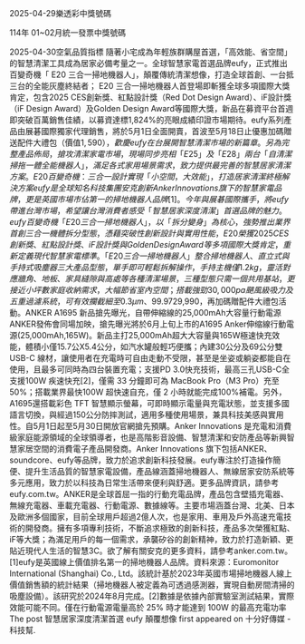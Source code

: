 
2025-04-29樂透彩中獎號碼

                                
114年 01~02月統一發票中獎號碼
                             
2025-04-30空氣品質指標
                              隨著小宅成為年輕族群購屋首選，「高效能、省空間」的智慧清潔工具成為居家必備考量之一。全球智慧家電首選品牌eufy，正式推出百變奇機「 E20 三合一掃地機器人」，顛覆傳統清潔想像，打造全球首創、一台抵三台的全能灰塵終結者； E20 三合一掃地機器人首登場即斬獲全球多項國際大獎肯定，包含2025 CES創新獎、紅點設計獎（Red Dot Design Award）、iF設計獎（iF Design Award）及Golden Design Award等國際大獎，新品在募資平台首週即突破百萬銷售佳績，以募資達標1,824%的亮眼成績印證市場期待。eufy系列產品由展碁國際獨家代理銷售，將於5月1日全面開賣，首波至5月18日止優惠加碼贈送配件大禮包（價值$1,590），歡慶eufy在台展開智慧清潔市場的新篇章。另為完整產品佈局，搶攻清潔家電市場，現場同步亮相「E25」及「E28」兩台「自清潔掃拖一體全能機器人」，滿足各式家用場景需求，致力提供最完善的智慧居家清潔方案。E20百變奇機：三合一設計實現「小空間，大效能」，打造居家清潔終極解決方案eufy是全球知名科技集團安克創新 Anker Innovations旗下的智慧家電品牌，更是英國市場市佔第一的掃地機器人品牌[1]。今年與展碁國際攜手，將eufy 帶進台灣市場，希望讓台灣消費者感受「智慧居家深度清潔」首選品牌的魅力。eufy百變奇機「E20三合一掃地機器人」，以「拆分變身」為核心，強勢推出業界首創三合一機體拆分型態，憑藉突破性創新設計與實用性能，E20 榮獲 2025 CES 創新獎、紅點設計獎、iF 設計獎與 Golden Design Award 等多項國際大獎肯定，重新定義現代智慧家電標準。「E20三合一掃地機器人」整合掃地機器人、直立式與手持式吸塵器三大產品型態，單手即可輕鬆拆解操作，手持主機僅 1.2kg，靈活對應牆角、地板、家具縫隙與高處等各種清潔場景，三種型態只需一個共用基站，更接近小坪數家庭收納需求，大幅節省室內空間；搭載強勁30,000pa 颶風級吸力及五重過濾系統，可有效攔截細至 0.3μm、99.97% 的灰塵微粒，全面提升室內空氣品質。此外，E20 靜音檔模式僅 53 分貝，靜音不擾人；自動集塵系統與3L密封式塵袋設計，最高可實現 75 天免清理，讓使用者真正解放雙手。並搭載獨家Pro-Detangle Comb防纏齒梳膠毛滾刷，有效防止毛髮纏繞，成為寵物家庭必備；毫米級避障技術與三重雷射識別系統，則進一步提升清潔效率，精準辨識黑暗空間中的15mm小物；續航力方面，僅2.5小時快速充滿電，續航高達180分鐘，一次即可輕鬆掃完整個家。eufy全系列產品皆由展碁國際獨家代理，全新推出的E20將自5月1日起全面上市，線上通路由momo購物網率先獨家開賣至 5 月 18 日，首賣價 14,990元，再加碼贈送市價 1,590元的配件大禮包，PChome則將自 5 月 19日起接續開賣；線下同步於5月1日，於燦坤、集雅社、beutii等通路販售，歡迎消費者至指定販售地點選購最新eufy產品。另為提供完善使用售後體驗，eufy特別攜手展碁國際，提供在地化「電話到府收送維修」的貼心服務，且購買「E20三合一掃地機器人」新品即享有 12 個月保固，開賣期間至2025年12月31日前至官網完成登錄，還可再延長12個月保固時間，總保固期達24個月。在eufy與展碁國際雙強聯手之下，勢必開拓智慧居家清潔新局，同時更顯現安克創新集團 Anker Innovations對台灣市場的高度重視與期望，而「E20三合一掃地機器人」在台重磅發表，不僅成為台灣小宅空間清潔最佳解方，而收穫多項國際大獎，更是國際在eufy研發創新領域的卓越表現。未來品牌也將持續推出更多優質新品，為台灣市場帶來升級的居家清潔體驗。展碁國際股份有限公司副總經理高念椿今出席發表會則表示：「eufy 是一個致力於以科技改善生活的解決方案提供者，而展碁在深入了解品牌的研發實力與產品精神後，決定正式成為 eufy 在台灣的獨家代理，並推出官方維修服務中心，提供讓消費者安心的售後服務。」顯示展碁國際看好eufy的設計創新與產品能力，期待未來持續滿足消費者多元需求，重新定義智慧清潔家電的使用體驗，為台灣市場注入全新活力。全新 E25、E28自清潔掃拖一體全能機器人 首創「織物清洗」多合一功能，智慧清潔再升級搶攻台灣居家清潔市場，eufy 同步推出兩款自清潔掃拖一體全能機器人「E25」 與 「E28」，進一步提升清潔深度與智慧應用。相較目前市售掃地機器人普遍難以處理布料表面的頑固污漬， E28 為全球⾸款配備「FlexiOne織物清洗機」的恆淨循環全能掃拖機器⼈，採⽤⾃主研發的三合⼀⾺達渦輪技術，使用者可將水箱拆卸轉換為便攜式織物清洗機，深入清洗地毯、沙發、及窗簾等布面織物，有效突破傳統機型無法處理的布料清潔盲區。兩款新機同時搭載品牌最新 「HydroJet 動態恆淨循環清潔技術」，在拖地過程中同步以乾淨水源清洗滾筒拖布，徹底杜絕傳統掃拖機器人「越拖越髒」的問題，讓每一次清掃都如同使用全新拖布，避免地板二次污染，確保衛生與清潔效率。搭載29公分業界最長滾筒拖布設計，以每分鐘滾筒拖布自清潔 360 次，並以 15N 壓力（約 1.5 公斤）模擬手動擦地，以去除頑固污漬，搭配業界頂尖 的20,000pa 渦輪吸力，能清除地毯深層灰塵與大顆粒垃圾，展現卓越清潔力，還可透過APP自定義不同地毯清潔模式，且機器人可以依據地毯狀況進行自適應調整；導航避障方面，兩機均採用全新 AI.See，結合 RGB 視覺與 AI模型技術，具備毫米級避障能力，能精準識別障礙物，可識別超過 200 種常見障礙物與 30 多種污漬，自動匹配最適清潔模式，並進一步搭配 iPath 多樓層地圖規劃技術，能快速建立居家地圖，提升清掃智慧度與路徑精準性。此外，兩款新機皆配備All-in-One全能基站，整合自動集塵、自清洗、烘乾、補水、清潔劑添加與廢水回收等六大功能，為消費者實現真正免動手的清潔體驗。雙新品於今日搶先亮相，預計將在6月上旬在台上市，售價待定。eufy 今日同步展示熱銷品項「S1 自清潔掃拖一體全能機器人」，搭載專利 HydroJet 淨水洗地系統 與 Always Clean Mop 恆淨拖布清潔技術，實現邊掃、邊拖、邊自清的全程潔淨作業。S1配備8000pa吸力與1公斤下壓拖地力，搭配29 cm超長滾筒拖布及高溫烘乾系統，有效清除頑固髒污，同時抑制異味與細菌滋生，全面升級清潔效能。另S1 配備10合1全能基站，整合自動高壓洗布、清潔劑自動配比、2.5L大容量集塵袋、污水回收、55°C熱風烘乾等功能，從清掃到維護全程自動化，打造省心的智慧居家環境。此外，支援eufy 專屬 App 遠端控制，並整合 Google 助理、Siri 捷徑、Amazon Alexa、Matter 語音助理，操作直覺，輕鬆融入日常生活。此外，S1 採用障礙物辨識與避障系統全程離線運作設計，不具攝影與錄音功能，並通過德國萊茵 TÜV 隱私與數據安全認證，保障個人資料安全，為消費者帶來高效、安心的智慧清潔體驗。為歡慶母親節，即日起至5月11日推出85折優惠$29,990，再加碼贈配件大禮包活動。ANKER A1695 新品搶先曝光，自帶伸縮線的25,000mAh大容量行動電源ANKER發佈會同場加映，搶先曝光將於6月上旬上市的A1695 Anker伸缩線行動電源(25,000mAh,165W)。新品主打25,000mAh超大大容量與165W極速快充效能，體積小僅15.7公X5.4公分，如汽水罐般輕巧便攜；內建30公分及69公分雙 USB-C 線材，讓使用者在充電時可自由走動不受限，甚至是坐姿或躺姿都能自在使用，且最多可同時為四台裝置充電；支援PD 3.0快充技術，最高三孔USB-C全支援100W 疾速快充[2]，僅需 33 分鐘即可為 MacBook Pro（M3 Pro）充至 50%；搭載業界最快100W 超快速自充，僅 2 小時就能完成100%補電。另外，A1695還搭載彩色 TFT 智慧顯示螢幕，可即時顯示電量與充電狀態，並支援多國語言切換，與經過150公分防摔測試，適用多種使用場景，兼具科技美感與實用性。自5月1日起至5月30日開放官網搶先預購。Anker Innovations 是充電和消費級家庭能源領域的全球領導者，也是高階影音設備、智慧清潔和安防產品等新興智慧家居空間的消費電子產品開發商。Anker Innovations 旗下包括ANKER、soundcore、eufy等品牌，致力於追求創新科技發展。eufy專注於打造操作簡便、提升生活品質的智慧家電設備，產品線涵蓋掃地機器人、無線居家安防系統等多元應用，致力於以科技為日常生活帶來便利與舒適。更多品牌資訊，請參考eufy.com.tw。ANKER是全球首屈一指的行動充電品牌，產品包含壁插充電器、無線充電器、車載充電器、行動電源、數據線等。主要市場涵蓋台灣、北美、日本及歐洲多個國家，目前全球用戶超過2億人次，也是家用、車用及戶外高速充電技術的開發商。擁有多項專利技術，不斷追求極致的創新科技，產品多次榮獲紅點、iF等大獎；為滿足用戶的每一個需求，承襲矽谷的創新精神，致力於打造新穎、更貼近現代人生活的智慧3C。欲了解有關安克的更多資料，請參考anker.com.tw。[1]eufy是英國線上價值排名第一的掃地機器人品牌。資料來源：Euromonitor International (Shanghai) Co., Ltd。該統計基於2023年英國市場掃地機器人線上價值銷售額的統計結果（掃地機器人被定義為可透過感測器，實現自動房間清掃的吸塵設備）。該研究於2024年8月完成。[2]數據是依據內部實驗室測試結果，實際效能可能不同。僅在行動電源電量高於 25% 時才能達到 100W 的最高充電功率The post 智慧居家深度清潔首選 eufy 顛覆想像 first appeared on 十分好傳媒 - 科技幫.